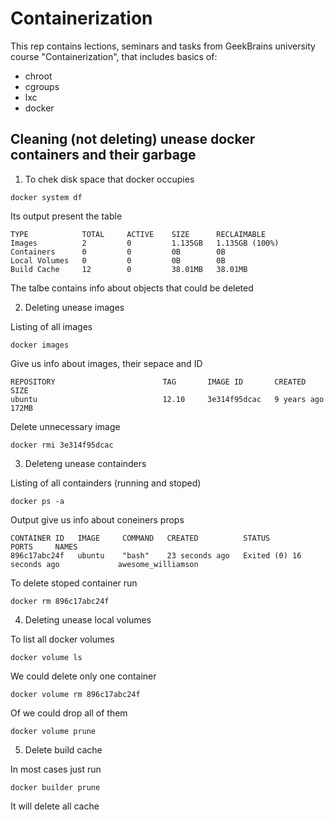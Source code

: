# Containerization

This rep contains lections, seminars and tasks from GeekBrains university course "Containerization", that includes basics of:
- chroot
- cgroups
- lxc 
- docker

## Cleaning (not deleting) unease docker containers and their garbage

1. To chek disk space that docker occupies

```
docker system df
```

Its output present the table

```
TYPE            TOTAL     ACTIVE    SIZE      RECLAIMABLE
Images          2         0         1.135GB   1.135GB (100%)
Containers      0         0         0B        0B
Local Volumes   0         0         0B        0B
Build Cache     12        0         38.01MB   38.01MB
```
The talbe contains info about objects that could be deleted

2. Deleting unease images

Listing of all images

```
docker images
```

Give us info about images, their sepace and ID

```
REPOSITORY                        TAG       IMAGE ID       CREATED       SIZE
ubuntu                            12.10     3e314f95dcac   9 years ago   172MB
```

Delete unnecessary image

```
docker rmi 3e314f95dcac
```

3. Deleteng unease containders

Listing of all containders (running and stoped)

```
docker ps -a
```
Output give us info about coneiners props

```
CONTAINER ID   IMAGE     COMMAND   CREATED          STATUS                      PORTS     NAMES
896c17abc24f   ubuntu    "bash"    23 seconds ago   Exited (0) 16 seconds ago             awesome_williamson
```

To delete stoped container run

```
docker rm 896c17abc24f
```

4. Deleting unease local volumes

To list all docker volumes

```
docker volume ls
```

We could delete only one container

```
docker volume rm 896c17abc24f
```

Of we could drop all of them

```
docker volume prune

```

5. Delete build cache

In most cases just run

```
docker builder prune
```

It will delete all cache
